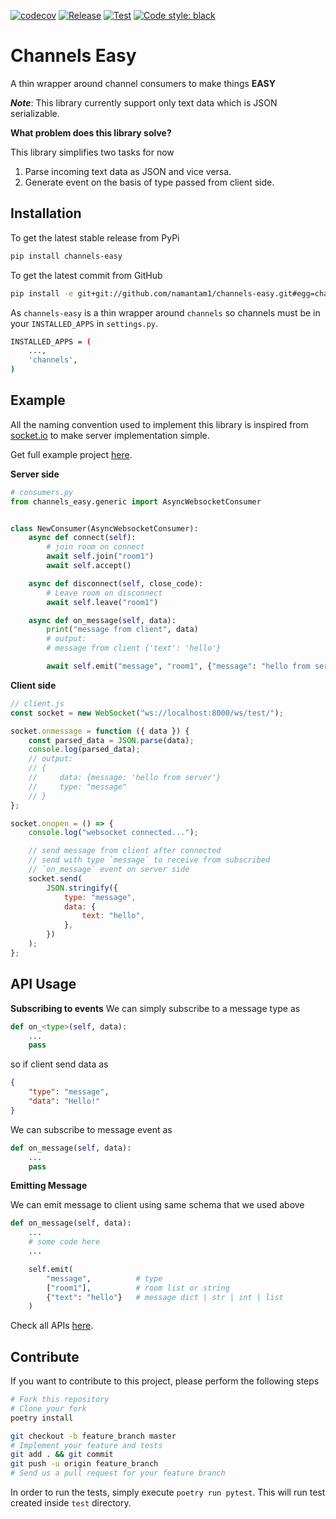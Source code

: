 [![codecov](https://codecov.io/gh/namantam1/channels-easy/branch/main/graph/badge.svg?token=QGazPv0Bcj)](https://codecov.io/gh/namantam1/channels-easy)
[![Release](https://github.com/namantam1/channels-easy/actions/workflows/release.yaml/badge.svg)](https://github.com/namantam1/channels-easy/actions/workflows/release.yaml)
[![Test](https://github.com/namantam1/channels-easy/actions/workflows/python-package.yml/badge.svg)](https://github.com/namantam1/channels-easy/actions/workflows/python-package.yml)
[![Code style: black](https://img.shields.io/badge/code%20style-black-000000.svg)](https://github.com/psf/black)

# Channels Easy <!-- omit in toc -->
A thin wrapper around channel consumers to make things **EASY**

***Note***: This library currently support only text data which is JSON serializable.

**What problem does this library solve?**

This library simplifies two tasks for now
1. Parse incoming text data as JSON and vice versa.
2. Generate event on the basis of type passed from client side.


## Installation

To get the latest stable release from PyPi

```bash
pip install channels-easy
```
To get the latest commit from GitHub

```bash
pip install -e git+git://github.com/namantam1/channels-easy.git#egg=channels-easy
```

As `channels-easy` is a thin wrapper around `channels` so channels must be in your `INSTALLED_APPS` in `settings.py`.

```bash
INSTALLED_APPS = (
    ...,
    'channels',
)
```

## Example

All the naming convention used to implement this library is inspired from [socket.io](https://socket.io/) to make server implementation simple.

Get full example project [here](https://github.com/namantam1/channels-easy/tree/main/example).

**Server side**
```python
# consumers.py
from channels_easy.generic import AsyncWebsocketConsumer


class NewConsumer(AsyncWebsocketConsumer):
    async def connect(self):
        # join room on connect
        await self.join("room1")
        await self.accept()

    async def disconnect(self, close_code):
        # Leave room on disconnect
        await self.leave("room1")

    async def on_message(self, data):
        print("message from client", data)
        # output:
        # message from client {'text': 'hello'}

        await self.emit("message", "room1", {"message": "hello from server"})

```

**Client side**

```javascript
// client.js
const socket = new WebSocket("ws://localhost:8000/ws/test/");

socket.onmessage = function ({ data }) {
    const parsed_data = JSON.parse(data);
    console.log(parsed_data);
    // output:
    // {
    //     data: {message: 'hello from server'}
    //     type: "message"
    // }
};

socket.onopen = () => {
    console.log("websocket connected...");

    // send message from client after connected
    // send with type `message` to receive from subscribed
    // `on_message` event on server side
    socket.send(
        JSON.stringify({
            type: "message",
            data: {
                text: "hello",
            },
        })
    );
};

```

## API Usage

**Subscribing to events**
We can simply subscribe to a message type as

```python
def on_<type>(self, data):
    ...
    pass
```

so if client send data as
```json
{
    "type": "message",
    "data": "Hello!"
}
```
We can subscribe to message event as

```python
def on_message(self, data):
    ...
    pass
```

**Emitting Message**

We can emit message to client using same schema that we used above

```python
def on_message(self, data):
    ...
    # some code here
    ...

    self.emit(
        "message",          # type
        ["room1"],          # room list or string
        {"text": "hello"}   # message dict | str | int | list
    )
```

Check all APIs [here](https://namantam1.github.io/channels-easy/apis/).

## Contribute

If you want to contribute to this project, please perform the following steps

```bash
# Fork this repository
# Clone your fork
poetry install

git checkout -b feature_branch master
# Implement your feature and tests
git add . && git commit
git push -u origin feature_branch
# Send us a pull request for your feature branch
```

In order to run the tests, simply execute `poetry run pytest`. This will run test created inside
`test` directory.
